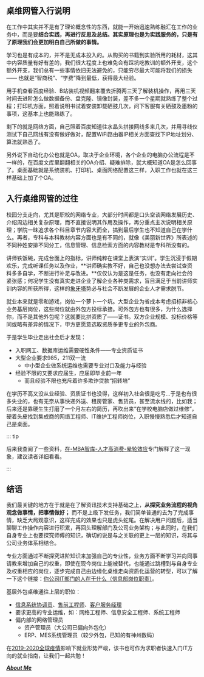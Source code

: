 ## 桌维网管入行说明

在工作中其实并不是有了理论概念性的东西，就能一开始迅速熟练融汇在工作的业务中，而是要**结合实践，再进行反思及总结。其实原理也是为实践服务的，只是有了原理我们会更加明白自己所做的事情。**

学习也是有成本的，并不是无成本投入的。从购买的书籍到实验所用的耗材，这其中内容质量有好有差的，我们很大程度上也难免会有踩坑吃教训的额外开支，这个额外开支，我们总有一些事情依旧无法避免的，只能穷尽最大可能将我们的损失 —— 也就是“智商税”、“学费”降到最低，获得最大经验。

用手机查看百度经验、B站装机视频翻来覆去折腾两三天了解装机操作，再用三天时间去进阶怎么做数据备份、盘克隆、镜像封装，差不多一个星期就熟练了整个过程；打印机方面，照着说明书试着安装卸载硒鼓几次，问下客服有关硒鼓及墨粉的事项，这基本上也能熟练了。

剩下的就是网络方面，自己照着百度知道往水晶头拼接网线多来几次，并用寻线仪测试下自己网线有没有做好做对，配置WiFi路由器IP相关方面查找下IP地址划分、算法就熟悉了。

另外说下自动化办公也就是OA，取决于企业环境，各个企业的电脑办公流程是不一样的，在百度文库里翻翻相关的OA介绍、疑难排除，就大概知道OA是怎么回事了。桌面基础就是系统装机、打印机、桌面网络配置这三样，入职工作也就在这三样基础上加了个OA。

## 入行桌维网管的过往

校园分支走向，尤其是职校的网络专业，大部分时间都是口头空谈网络发展历史、介绍周边相关复杂原理，而不直接说明其作用及操作，再分重点主次说明相关原理；学院一昧追求各个科目章节内容大而全，搞到最后学生也不知道自己在学什么。再者，专科与本科教材内容方面也是有不同的，就像《美丽新世界》所表述的不同种姓安排不同分工，信息管理、信息检索方面的内容教材是专科所没有的。

讲师铁饭碗，完成台面上的指标，讲师纯粹在课堂上表演“实训”。学生沉浸于假期欢乐，完成听课任务以及作业，**讲师确实教不好，自己也没想办法去尝试查资料多多自学，不断进行补足与改进。**仅仅认为是这是任务，也没有走向社会的紧张感；何况学生没有真实走进企业了解企业各种类需求，盲目满足于当前讲师实训内容的所获所得，这样的[象牙塔](https://baijiahao.baidu.com/s?id=1638451785960471761&wfr=spider&for=pc)势必与社会不断发展的企业人才需求脱节。

就业本来就是零和游戏，岗位一个萝卜一个坑。大型企业为省成本考虑招标非核心业务基层岗位，这些岗位就由外包方投标承接。可外包方也有很多，为什么选择你，而不是其他外包呢？这就要比拼资质了——证书。双方企业规模、投标价格等同或略有差异的情况下，甲方更愿意选取资质多更专业的外包商。

于是学生毕业走出社会后才发现：

* 入职网工、数据库运维需要硬性条件——专业资质证书
* 大型企业要求985，211双一流
  * 中小型企业做系统运维也需要专业对口及能力与经验
* 经验不限的又要求应届生，应届即毕业前一年
  * 而且经验不限也充斥着许多欺诈贷款“招转培”

在学历不高又没从业经验、资质证书也没得，这样初入社会很是吃亏...于是也有很多失业的，也有无奈从事快递外送、租房管家、售货员，甚至流水线的，比如我；后来还是靠硬生生打磨了一个月左右的简历，再吹出来“在学校电脑店做过维修”，硬着头皮找到集成商的网络工程师、IT维护工程师岗位，入职慢慢熟悉后才知道自己是桌面。

::: tip

后来我查阅了一些资料，[在-MBA智库-人才高消费-晕轮效应](https://wiki.mbalib.com/wiki/%E4%BA%BA%E6%89%8D%E9%AB%98%E6%B6%88%E8%B4%B9?spm=0.0.0.0.Vz91te)专门解释了这一现象，建议读者详细看看。

:::

## 结语

我们最关键的地方在于就是在了解资讯技术支持基础之上，**从探究业务流程的视角观念做事情，把事情做好；** 而不是上级下发任务，我们简单普通的去为了完成事情，缺乏大局观意识，这样完成的效果也只是虎头蛇尾。在解决用户问题后，适当聊聊工作操作内容进行积累，再回头理解部门及公司业务架构；与此同时，在我们自身专业上也要探究师傅的知识，确切的说是与之关联的更上一层的知识，将其与公司业务体系相结合。

专业方面通过不断探究进阶知识来加强自己的专业性，业务方面不断学习并向同事请教来增加自己的权重，即使在现今岗位上能被替代，也能通过跳槽到与自身专业及权重相应的岗位，逐步完成自己由边缘化桌维走向资质化运营的转型，可以了解一下这个链接：[你公司IT部门的人在干什么（信息部岗位职责）](https://zhuanlan.zhihu.com/p/122529393)。

基层外包桌维通往上层的职位：

* [信息系统协调员](https://zhidao.baidu.com/question/1795030400048058347.html)、[售前工程师](https://baike.baidu.com/item/%E5%94%AE%E5%89%8D%E5%B7%A5%E7%A8%8B%E5%B8%88)、[客户服务经理](https://baike.baidu.com/item/%E5%AE%A2%E6%88%B7%E6%9C%8D%E5%8A%A1%E7%BB%8F%E7%90%86)
* 要求更高的专业运维，如：网络工程师、信息安全工程师、系统工程师
* 偏内部的网络管理员
	* 资产管理员（大公司已偏向外包化）
	* ERP、MES系统管理员（较少外包，已知的有神州数码）

在[2019-2020全球疫情](https://zh.wikipedia.org/zh-hans/2019冠状病毒病疫情)影响下就业形势严峻，该书也可作为求职者快速入门IT方向的就业指南，让我们一起共勉！

***[About Me](https://hoochanlon.github.io/hoochanlon)***